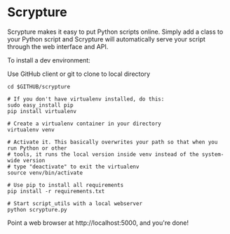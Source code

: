 Scrypture
============
Scrypture makes it easy to put Python scripts online. Simply add a class to your Python script and Scrypture will automatically serve your script through the web interface and API.

To install a dev environment:

Use GitHub client or git to clone to local directory
```Shell
cd $GITHUB/scrypture

# If you don't have virtualenv installed, do this:
sudo easy_install pip
pip install virtualenv

# Create a virtualenv container in your directory
virtualenv venv

# Activate it. This basically overwrites your path so that when you run Python or other
# tools, it runs the local version inside venv instead of the system-wide version
# type "deactivate" to exit the virtualenv
source venv/bin/activate

# Use pip to install all requirements
pip install -r requirements.txt

# Start script_utils with a local webserver
python scrypture.py
```
Point a web browser at http://localhost:5000, and you're done!
